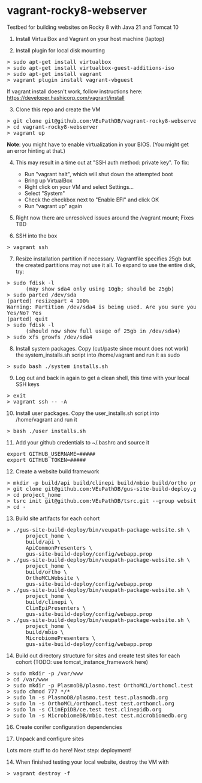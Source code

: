 # vagrant-rocky8-webserver
Testbed for building websites on Rocky 8 with Java 21 and Tomcat 10

1. Install VirtualBox and Vagrant on your host machine (laptop)

2. Install plugin for local disk mounting
<pre>
> sudo apt-get install virtualbox
> sudo apt-get install virtualbox-guest-additions-iso
> sudo apt-get install vagrant
> vagrant plugin install vagrant-vbguest
</pre>
If vagrant install doesn't work, follow instructions here: https://developer.hashicorp.com/vagrant/install

3. Clone this repo and create the VM
<pre>
> git clone git@github.com:VEuPathDB/vagrant-rocky8-webserver.git
> cd vagrant-rocky8-webserver
> vagrant up
</pre>
**Note**: you might have to enable virtualization in your BIOS.  (You might get an error hinting at that.)

4. This may result in a time out at "SSH auth method: private key".  To fix:

    - Run "vagrant halt", which will shut down the attempted boot
    - Bring up VirtualBox
    - Right click on your VM and select Settings...
    - Select "System"
    - Check the checkbox next to "Enable EFI" and click OK
    - Run "vagrant up" again

5. Right now there are unresolved issues around the /vagrant mount; Fixes TBD

6. SSH into the box
<pre>
> vagrant ssh
</pre>
7. Resize installation partition if necessary.  Vagrantfile specifies 25gb but the created partitions may not use it all.  To expand to use the entire disk, try:
<pre>
> sudo fdisk -l
      (may show sda4 only using 10gb; should be 25gb)
> sudo parted /dev/sda
(parted) resizepart 4 100%
Warning: Partition /dev/sda4 is being used. Are you sure you want to continue?
Yes/No? Yes
(parted) quit
> sudo fdisk -l
      (should now show full usage of 25gb in /dev/sda4)
> sudo xfs_growfs /dev/sda4
</pre>
8. Install system packages.  Copy (cut/paste since mount does not work) the system_installs.sh script into /home/vagrant and run it as sudo
<pre>
> sudo bash ./system_installs.sh
</pre>
9. Log out and back in again to get a clean shell, this time with your local SSH keys
<pre>
> exit
> vagrant ssh -- -A
</pre>
10. Install user packages.  Copy the user_installs.sh script into /home/vagrant and run it
<pre>
> bash ./user_installs.sh
</pre>
11. Add your github credentials to ~/.bashrc and source it
<pre>
export GITHUB_USERNAME=#####
export GITHUB_TOKEN=#####
</pre>
12. Create a website build framework
<pre>
> mkdir -p build/api build/clinepi build/mbio build/ortho project_home site_vars
> git clone git@github.com:VEuPathDB/gus-site-build-deploy.git
> cd project_home
> tsrc init git@github.com:VEuPathDB/tsrc.git --group websiteRelease
> cd -
</pre>
13. Build site artifacts for each cohort
<pre>
> ./gus-site-build-deploy/bin/veupath-package-website.sh \
      project_home \
      build/api \
      ApiCommonPresenters \
      gus-site-build-deploy/config/webapp.prop
> ./gus-site-build-deploy/bin/veupath-package-website.sh \
      project_home \
      build/ortho \
      OrthoMCLWebsite \
      gus-site-build-deploy/config/webapp.prop
> ./gus-site-build-deploy/bin/veupath-package-website.sh \
      project_home \
      build/clinepi \
      ClinEpiPresenters \
      gus-site-build-deploy/config/webapp.prop
> ./gus-site-build-deploy/bin/veupath-package-website.sh \
      project_home \
      build/mbio \
      MicrobiomePresenters \
      gus-site-build-deploy/config/webapp.prop
</pre>
14. Build out directory structure for sites and create test sites for each cohort (TODO: use tomcat_instance_framework here)
<pre>
> sudo mkdir -p /var/www
> cd /var/www
> sudo mkdir -p PlasmoDB/plasmo.test OrthoMCL/orthomcl.test ClinEpiDB/ce.test MicrobiomeDB/mbio.test
> sudo chmod 777 */*
> sudo ln -s PlasmoDB/plasmo.test test.plasmodb.org
> sudo ln -s OrthoMCL/orthomcl.test test.orthomcl.org
> sudo ln -s ClinEpiDB/ce.test test.clinepidb.org
> sudo ln -s MicrobiomeDB/mbio.test test.microbiomedb.org
</pre>
16. Create conifer configuration dependencies


17. Unpack and configure sites


Lots more stuff to do here!  Next step: deployment!



14. When finished testing your local website, destroy the VM with
<pre>
> vagrant destroy -f
</pre>

